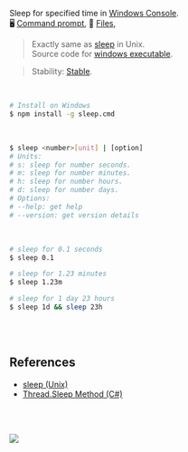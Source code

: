 Sleep for specified time in [Windows Console].<br>
🖥️ [Command prompt](https://www.npmjs.com/package/sleep.cmd),
📜 [Files](https://unpkg.com/sleep.cmd/),

> Exactly same as [sleep] in Unix. \
> Source code for [windows executable].

> Stability: [Stable](https://www.youtube.com/watch?v=L1j93RnIxEo).

[sleep]: https://en.wikipedia.org/wiki/Sleep_(Unix)
[Windows Console]: https://en.wikipedia.org/wiki/Win32_console
[windows executable]: https://repl.it/@wolfram77/sleep-cmd

<br>

```bash
# Install on Windows
$ npm install -g sleep.cmd
```

<br>

```bash
$ sleep <number>[unit] | [option]
# Units:
# s: sleep for number seconds.
# m: sleep for number minutes.
# h: sleep for number hours.
# d: sleep for number days.
# Options:
# --help: get help
# --version: get version details
```

<br>

```bash
# sleep for 0.1 seconds
$ sleep 0.1

# sleep for 1.23 minutes
$ sleep 1.23m

# sleep for 1 day 23 hours
$ sleep 1d && sleep 23h
```

<br>
<br>


## References

- [sleep (Unix)][sleep]
- [Thread.Sleep Method (C#)](https://docs.microsoft.com/en-us/dotnet/api/system.threading.thread.sleep)

<br>
<br>

[![](https://img.youtube.com/vi/rCSCPujLs14/maxresdefault.jpg)](https://www.youtube.com/watch?v=rCSCPujLs14)
